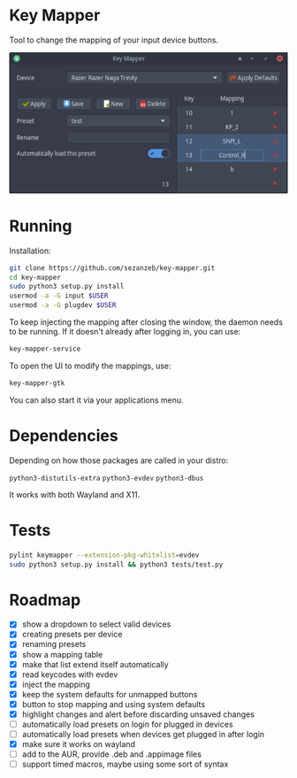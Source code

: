 # Key Mapper

Tool to change the mapping of your input device buttons.

<p align="center">
    <img src="data/screenshot.png"/>
</p>

# Running

Installation:

```bash
git clone https://github.com/sezanzeb/key-mapper.git
cd key-mapper
sudo python3 setup.py install
usermod -a -G input $USER
usermod -a -G plugdev $USER
```

To keep injecting the mapping after closing the window, the daemon needs to
be running. If it doesn't already after logging in, you can use:

```bash
key-mapper-service
```

To open the UI to modify the mappings, use:

```bash
key-mapper-gtk
```

You can also start it via your applications menu.

# Dependencies

Depending on how those packages are called in your distro:

`python3-distutils-extra` `python3-evdev` `python3-dbus`

It works with both Wayland and X11.

# Tests

```bash
pylint keymapper --extension-pkg-whitelist=evdev
sudo python3 setup.py install && python3 tests/test.py
```

# Roadmap

- [x] show a dropdown to select valid devices
- [x] creating presets per device
- [x] renaming presets
- [x] show a mapping table
- [x] make that list extend itself automatically
- [x] read keycodes with evdev
- [x] inject the mapping
- [x] keep the system defaults for unmapped buttons
- [x] button to stop mapping and using system defaults
- [x] highlight changes and alert before discarding unsaved changes
- [ ] automatically load presets on login for plugged in devices
- [ ] automatically load presets when devices get plugged in after login
- [x] make sure it works on wayland
- [ ] add to the AUR, provide .deb and .appimage files
- [ ] support timed macros, maybe using some sort of syntax
